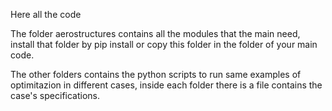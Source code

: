 Here all the code

The folder aerostructures contains all the modules that the main need, install that folder by pip install or copy this folder in the folder of your main code.

The other folders contains the python scripts to run same examples of optimitazion in different cases, inside each folder there is a file 
contains the case's specifications.
